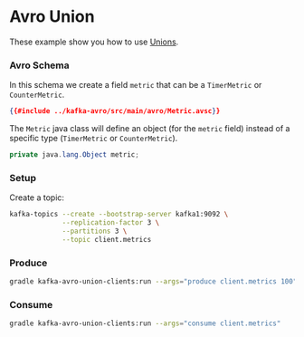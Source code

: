 # Avro Union

These example show you how to use [Unions](https://avro.apache.org/docs/1.10.2/spec.html#Unions).

### Avro Schema

In this schema we create a field `metric` that can be a `TimerMetric` or `CounterMetric`. 

```json
{{#include ../kafka-avro/src/main/avro/Metric.avsc}}
```

The `Metric` java class will define an object (for the `metric` field) instead of a specific type (`TimerMetric` or `CounterMetric`).

```java
private java.lang.Object metric;
```

### Setup

Create a topic:

```bash
kafka-topics --create --bootstrap-server kafka1:9092 \
             --replication-factor 3 \
             --partitions 3 \
             --topic client.metrics
```

### Produce


```bash
gradle kafka-avro-union-clients:run --args="produce client.metrics 100"
```

### Consume


```bash
gradle kafka-avro-union-clients:run --args="consume client.metrics"
```
